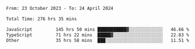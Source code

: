 

<!--START_SECTION:waka-->

```txt
From: 23 October 2023 - To: 24 April 2024

Total Time: 276 hrs 35 mins

JavaScript         145 hrs 50 mins ███████████▓░░░░░░░░░░░░░   46.66 %
TypeScript         71 hrs 22 mins  █████▓░░░░░░░░░░░░░░░░░░░   22.83 %
Other              35 hrs 58 mins  ███░░░░░░░░░░░░░░░░░░░░░░   11.51 %
```

<!--END_SECTION:waka-->

